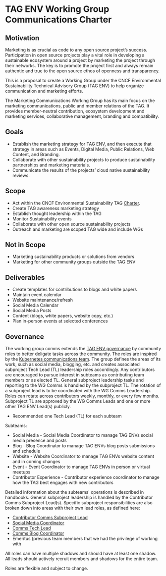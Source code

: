 # TAG ENV Working Group Communications Charter
## Motivation
Marketing is as crucial as code to any open source project’s success. Participation in open source projects play a vital role in developing a sustainable ecosystem around a project by marketing the project through their networks. The key is to promote the project first and always remain authentic and true to the open source ethos of openness and transparency.

This is a proposal to create a Working Group under the CNCF Environmental Sustainability Technical Advisory Group (TAG ENV) to help organize communication and marketing efforts.

The Marketing Communications Working Group has its main focus on the marketing communications, public and member relations of the TAG. It provides member-neutral contribution, ecosystem development and marketing services, collaborative management, branding and compatibility.

## Goals
- Establish the marketing strategy for TAG ENV, and then execute that strategy in areas such as Events, Digital Media, Public Relations, Web Content, and Branding. 
- Collaborate with other sustainability projects to produce sustainability partnerships and marketing materials.
- Communicate the results of the projects’ cloud native sustainability reviews.

## Scope
- Act within the CNCF Environmental Sustainability TAG [Charter](https://github.com/cncf/tag-env-sustainability/blob/main/charter.md). 
- Create TAG awareness marketing strategy
- Establish thought leadership within the TAG
- Monitor Sustainability events
- Collaborate with other open source sustainability projects
- Outreach and marketing are scoped TAG wide and include WGs

## Not in Scope
- Marketing sustainability products or solutions from vendors
- Marketing for other community groups outside the TAG ENV

## Deliverables
- Create templates for contributions to blogs and white papers
- Maintain event calendar
- Website maintenance/refresh
- Social Media Calendar
- Social Media Posts
- Content (blogs, white papers, website copy, etc.)
- Plan in-person events at selected conferences

## Governance
The working group comms extends the [TAG ENV governance](https://github.com/cncf/tag-env-sustainability/tree/main/governance) by community roles to better deligate tasks across the community. The roles are inspired by the [Kubernetes communications team](https://github.com/kubernetes/community/tree/master/communication/contributor-comms/role-handbooks). The group defines the areas of its work, such as social media, blogging, etc. and creates associated subproject Tech Lead (TL) leadership roles accordingly. Any contributors are encouraged to pursue interest in subteams as contributing team members or as elected TL. General subproject leadership tasks and reporting to the WG Comms is handled by the subproject TL. The rotation of a subproject lead is to be coordinated with the WG Comms Leadership. Roles can rotate across contributors weekly, monthly, or every few months. Subproject TL are approved by the WG Comms Leads and one or more other TAG ENV Lead(s) publicly.

- Recommended one Tech Lead (TL) for each subteam

Subteams:
- Social Media - Social Media Coordinator to manage TAG ENVs social media presence and posts
- Blog - Blog Coordinator to manage TAG ENVs blog posts submissions and schedule
- Website - Website Coordinator to manage TAG ENVs website content and in coming changes
- Event - Event Coordinator to manage TAG ENVs in person or virtual meetups
- Contributor Experience - Contributor experience coordinator to manage how the TAG best engages with new contributors

Detailed information about the subteams' operations is described in handbooks.
General subproject leadership is handled by the Contributor Comms Subproject Lead(s). Specific subproject responsibilities are also broken down into areas with their own lead roles, as defined here:
- [Contributor Comms Subproject Lead](https://github.com/kubernetes/community/blob/master/communication/contributor-comms/role-handbooks/Subproject-Lead.md)
- [Social Media Coordinator](https://github.com/kubernetes/community/blob/master/communication/contributor-comms/role-handbooks/Social-Media.md)
- [Comms Tech Lead](https://github.com/kubernetes/community/blob/master/communication/contributor-comms/role-handbooks/Comms-Tech-Lead.md)
- [Comms Blog Coordinator](https://github.com/kubernetes/community/blob/master/communication/contributor-comms/role-handbooks/blog-coordinator.md)
- Emeritus (previous team members that we had the privilege of working with 

All roles can have multiple shadows and should have at least one shadow. All leads should actively recruit members and shadows for the entire team.

Roles are flexible and subject to change.


